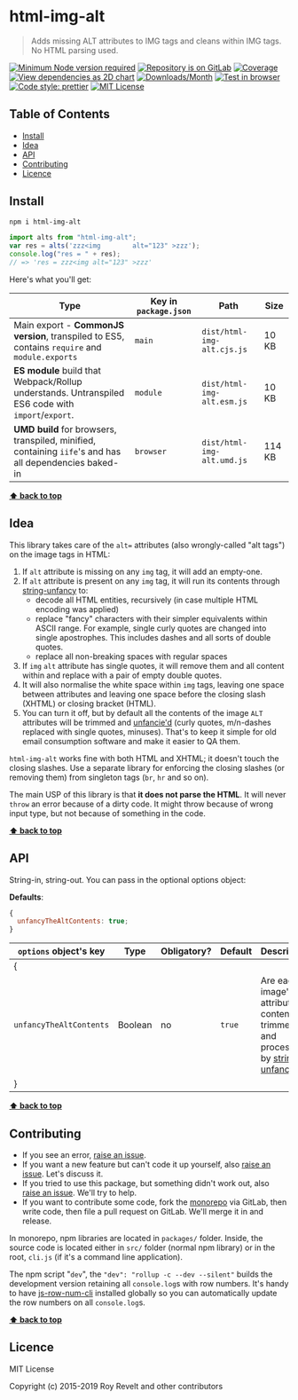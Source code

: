 # html-img-alt

> Adds missing ALT attributes to IMG tags and cleans within IMG tags. No HTML parsing used.

[![Minimum Node version required][node-img]][node-url]
[![Repository is on GitLab][gitlab-img]][gitlab-url]
[![Coverage][cov-img]][cov-url]
[![View dependencies as 2D chart][deps2d-img]][deps2d-url]
[![Downloads/Month][downloads-img]][downloads-url]
[![Test in browser][runkit-img]][runkit-url]
[![Code style: prettier][prettier-img]][prettier-url]
[![MIT License][license-img]][license-url]

## Table of Contents

- [Install](#install)
- [Idea](#idea)
- [API](#api)
- [Contributing](#contributing)
- [Licence](#licence)

## Install

```bash
npm i html-img-alt
```

```js
import alts from "html-img-alt";
var res = alts('zzz<img        alt="123" >zzz');
console.log("res = " + res);
// => 'res = zzz<img alt="123" >zzz'
```

Here's what you'll get:

| Type                                                                                                    | Key in `package.json` | Path                       | Size   |
| ------------------------------------------------------------------------------------------------------- | --------------------- | -------------------------- | ------ |
| Main export - **CommonJS version**, transpiled to ES5, contains `require` and `module.exports`          | `main`                | `dist/html-img-alt.cjs.js` | 10 KB  |
| **ES module** build that Webpack/Rollup understands. Untranspiled ES6 code with `import`/`export`.      | `module`              | `dist/html-img-alt.esm.js` | 10 KB  |
| **UMD build** for browsers, transpiled, minified, containing `iife`'s and has all dependencies baked-in | `browser`             | `dist/html-img-alt.umd.js` | 114 KB |

**[⬆ back to top](#)**

## Idea

This library takes care of the `alt=` attributes (also wrongly-called "alt tags") on the image tags in HTML:

1. If `alt` attribute is missing on any `img` tag, it will add an empty-one.
2. If `alt` attribute is present on any `img` tag, it will run its contents through [string-unfancy](https://gitlab.com/codsen/codsen/tree/master/packages/string-unfancy/) to:
   - decode all HTML entities, recursively (in case multiple HTML encoding was applied)
   - replace "fancy" characters with their simpler equivalents within ASCII range. For example, single curly quotes are changed into single apostrophes. This includes dashes and all sorts of double quotes.
   - replace all non-breaking spaces with regular spaces
3. If `img` `alt` attribute has single quotes, it will remove them and all content within and replace with a pair of empty double quotes.
4. It will also normalise the white space within `img` tags, leaving one space between attributes and leaving one space before the closing slash (XHTML) or closing bracket (HTML).
5. You can turn it off, but by default all the contents of the image `ALT` attributes will be trimmed and [unfancie'd](https://gitlab.com/codsen/codsen/tree/master/packages/string-unfancy/) (curly quotes, m/n-dashes replaced with single quotes, minuses). That's to keep it simple for old email consumption software and make it easier to QA them.

`html-img-alt` works fine with both HTML and XHTML; it doesn't touch the closing slashes. Use a separate library for enforcing the closing slashes (or removing them) from singleton tags (`br`, `hr` and so on).

The main USP of this library is that **it does not parse the HTML**. It will never `throw` an error because of a dirty code. It might throw because of wrong input type, but not because of something in the code.

**[⬆ back to top](#)**

## API

String-in, string-out. You can pass in the optional options object:

**Defaults**:

```js
{
  unfancyTheAltContents: true;
}
```

| `options` object's key  | Type    | Obligatory? | Default | Description                                                                                                                                                 |
| ----------------------- | ------- | ----------- | ------- | ----------------------------------------------------------------------------------------------------------------------------------------------------------- |
| {                       |         |             |         |
| `unfancyTheAltContents` | Boolean | no          | `true`  | Are each image's `alt` attributes contents trimmed and processed by [string-unfancy](https://gitlab.com/codsen/codsen/tree/master/packages/string-unfancy/) |
| }                       |         |             |         |

**[⬆ back to top](#)**

## Contributing

- If you see an error, [raise an issue](<https://gitlab.com/codsen/codsen/issues/new?issue[title]=html-img-alt%20package%20-%20put%20title%20here&issue[description]=**Which%20package%20is%20this%20issue%20for**%3A%20%0Ahtml-img-alt%0A%0A**Describe%20the%20issue%20(if%20necessary)**%3A%20%0A%0A%0A%2Fassign%20%40revelt>).
- If you want a new feature but can't code it up yourself, also [raise an issue](<https://gitlab.com/codsen/codsen/issues/new?issue[title]=html-img-alt%20package%20-%20put%20title%20here&issue[description]=**Which%20package%20is%20this%20issue%20for**%3A%20%0Ahtml-img-alt%0A%0A**Describe%20the%20issue%20(if%20necessary)**%3A%20%0A%0A%0A%2Fassign%20%40revelt>). Let's discuss it.
- If you tried to use this package, but something didn't work out, also [raise an issue](<https://gitlab.com/codsen/codsen/issues/new?issue[title]=html-img-alt%20package%20-%20put%20title%20here&issue[description]=**Which%20package%20is%20this%20issue%20for**%3A%20%0Ahtml-img-alt%0A%0A**Describe%20the%20issue%20(if%20necessary)**%3A%20%0A%0A%0A%2Fassign%20%40revelt>). We'll try to help.
- If you want to contribute some code, fork the [monorepo](https://gitlab.com/codsen/codsen/) via GitLab, then write code, then file a pull request on GitLab. We'll merge it in and release.

In monorepo, npm libraries are located in `packages/` folder. Inside, the source code is located either in `src/` folder (normal npm library) or in the root, `cli.js` (if it's a command line application).

The npm script "`dev`", the `"dev": "rollup -c --dev --silent"` builds the development version retaining all `console.log`s with row numbers. It's handy to have [js-row-num-cli](https://www.npmjs.com/package/js-row-num-cli) installed globally so you can automatically update the row numbers on all `console.log`s.

**[⬆ back to top](#)**

## Licence

MIT License

Copyright (c) 2015-2019 Roy Revelt and other contributors

[node-img]: https://img.shields.io/node/v/html-img-alt.svg?style=flat-square&label=works%20on%20node
[node-url]: https://www.npmjs.com/package/html-img-alt
[gitlab-img]: https://img.shields.io/badge/repo-on%20GitLab-brightgreen.svg?style=flat-square
[gitlab-url]: https://gitlab.com/codsen/codsen/tree/master/packages/html-img-alt
[cov-img]: https://img.shields.io/badge/coverage-100%25-brightgreen.svg?style=flat-square
[cov-url]: https://gitlab.com/codsen/codsen/tree/master/packages/html-img-alt
[deps2d-img]: https://img.shields.io/badge/deps%20in%202D-see_here-08f0fd.svg?style=flat-square
[deps2d-url]: http://npm.anvaka.com/#/view/2d/html-img-alt
[downloads-img]: https://img.shields.io/npm/dm/html-img-alt.svg?style=flat-square
[downloads-url]: https://npmcharts.com/compare/html-img-alt
[runkit-img]: https://img.shields.io/badge/runkit-test_in_browser-a853ff.svg?style=flat-square
[runkit-url]: https://npm.runkit.com/html-img-alt
[prettier-img]: https://img.shields.io/badge/code_style-prettier-ff69b4.svg?style=flat-square
[prettier-url]: https://prettier.io
[license-img]: https://img.shields.io/badge/licence-MIT-51c838.svg?style=flat-square
[license-url]: https://gitlab.com/codsen/codsen/blob/master/LICENSE
